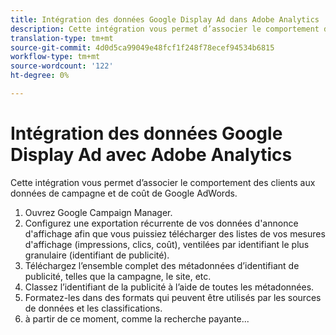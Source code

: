 ```yaml
---
title: Intégration des données Google Display Ad dans Adobe Analytics
description: Cette intégration vous permet d’associer le comportement des clients aux données de campagne et de coût de Google AdWords.
translation-type: tm+mt
source-git-commit: 4d0d5ca99049e48fcf1f248f78ecef94534b6815
workflow-type: tm+mt
source-wordcount: '122'
ht-degree: 0%

---
```



# Intégration des données Google Display Ad avec Adobe Analytics

Cette intégration vous permet d’associer le comportement des clients aux données de campagne et de coût de Google AdWords.


1. Ouvrez Google Campaign Manager.
1. Configurez une exportation récurrente de vos données d&#39;annonce d&#39;affichage afin que vous puissiez télécharger des listes de vos mesures d&#39;affichage (impressions, clics, coût), ventilées par identifiant le plus granulaire (identifiant de publicité).
1. Téléchargez l’ensemble complet des métadonnées d’identifiant de publicité, telles que la campagne, le site, etc.
1. Classez l’identifiant de la publicité à l’aide de toutes les métadonnées.
1. Formatez-les dans des formats qui peuvent être utilisés par les sources de données et les classifications.
1. à partir de ce moment, comme la recherche payante...
